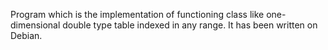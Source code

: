 Program which is the implementation of functioning class like
one-dimensional double type table indexed in any range. It has been written on Debian.
